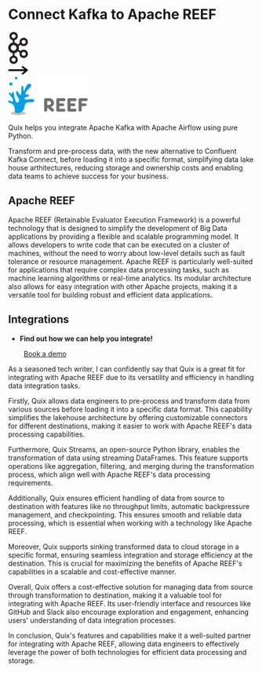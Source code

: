 # Connect Kafka to Apache REEF

<div class="connect-images cards blog-grid-card" markdown>
<div>
<img src="../images/kafka_logo.png" width="40px" />
</div>
<div>
<img src="../images/arrow.svg" width="40px" />
</div>
<div>
<img src="./images/apache-reef_1.jpg" />
</div>
</div>

Quix helps you integrate Apache Kafka with Apache Airflow using pure Python.

Transform and pre-process data, with the new alternative to Confluent Kafka Connect, before loading it into a specific format, simplifying data lake house arthitectures, reducing storage and ownership costs and enabling data teams to achieve success for your business.

## Apache REEF

Apache REEF (Retainable Evaluator Execution Framework) is a powerful technology that is designed to simplify the development of Big Data applications by providing a flexible and scalable programming model. It allows developers to write code that can be executed on a cluster of machines, without the need to worry about low-level details such as fault tolerance or resource management. Apache REEF is particularly well-suited for applications that require complex data processing tasks, such as machine learning algorithms or real-time analytics. Its modular architecture also allows for easy integration with other Apache projects, making it a versatile tool for building robust and efficient data applications.

## Integrations

<div class="grid cards" markdown>

- __Find out how we can help you integrate!__

    <a class="md-button md-button--primary" href="https://share.hsforms.com/1iW0TmZzKQMChk0lxd_tGiw4yjw2?__hstc=175542013.2303933fbd746c0ac86d9ccbe9bc9100.1728383268831.1729603416735.1729620918855.31&__hssc=175542013.1.1729620918855&__hsfp=2132701734" target="_blank" style="margin:.5rem;">Book a demo</a>

</div>


As a seasoned tech writer, I can confidently say that Quix is a great fit for integrating with Apache REEF due to its versatility and efficiency in handling data integration tasks. 

Firstly, Quix allows data engineers to pre-process and transform data from various sources before loading it into a specific data format. This capability simplifies the lakehouse architecture by offering customizable connectors for different destinations, making it easier to work with Apache REEF's data processing capabilities.

Furthermore, Quix Streams, an open-source Python library, enables the transformation of data using streaming DataFrames. This feature supports operations like aggregation, filtering, and merging during the transformation process, which align well with Apache REEF's data processing requirements.

Additionally, Quix ensures efficient handling of data from source to destination with features like no throughput limits, automatic backpressure management, and checkpointing. This ensures smooth and reliable data processing, which is essential when working with a technology like Apache REEF.

Moreover, Quix supports sinking transformed data to cloud storage in a specific format, ensuring seamless integration and storage efficiency at the destination. This is crucial for maximizing the benefits of Apache REEF's capabilities in a scalable and cost-effective manner.

Overall, Quix offers a cost-effective solution for managing data from source through transformation to destination, making it a valuable tool for integrating with Apache REEF. Its user-friendly interface and resources like GitHub and Slack also encourage exploration and engagement, enhancing users' understanding of data integration processes. 

In conclusion, Quix's features and capabilities make it a well-suited partner for integrating with Apache REEF, allowing data engineers to effectively leverage the power of both technologies for efficient data processing and storage.

